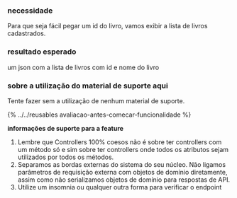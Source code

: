 ### **necessidade**

Para que seja fácil pegar um id do livro, vamos exibir a lista de livros cadastrados.

### **resultado esperado**

um json com a lista de livros com id e nome do livro

### **sobre a utilização do material de suporte aqui**

Tente fazer sem a utilização de nenhum material de suporte.

{% ../../reusables avaliacao-antes-comecar-funcionalidade %}


**informações de suporte para a feature**

1.  Lembre que Controllers 100% coesos não é sobre ter controllers com um método só e sim sobre ter controllers onde todos os atributos sejam utilizados por todos os métodos.
2.  Separamos as bordas externas do sistema do seu núcleo. Não ligamos parâmetros de requisição externa com objetos de domínio diretamente, assim como não serializamos objetos de domínio para respostas de API.
3.  Utilize um insomnia ou qualquer outra forma para verificar o endpoint

</div>